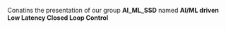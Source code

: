  Conatins the presentation of our group  **AI_ML_SSD** named **AI/ML driven Low Latency Closed Loop Control**
